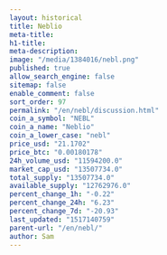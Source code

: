```yaml
---
layout: historical
title: Neblio
meta-title: 
h1-title: 
meta-description: 
image: "/media/1384016/nebl.png"
published: true
allow_search_engine: false
sitemap: false
enable_comment: false
sort_order: 97
permalink: "/en/nebl/discussion.html"
coin_a_symbol: "NEBL"
coin_a_name: "Neblio"
coin_a_lower_case: "nebl"
price_usd: "21.1702"
price_btc: "0.00180178"
24h_volume_usd: "11594200.0"
market_cap_usd: "13507734.0"
total_supply: "13507734.0"
available_supply: "12762976.0"
percent_change_1h: "-0.22"
percent_change_24h: "6.23"
percent_change_7d: "-20.93"
last_updated: "1517140759"
parent-url: "/en/nebl/"
author: Sam
---
```


